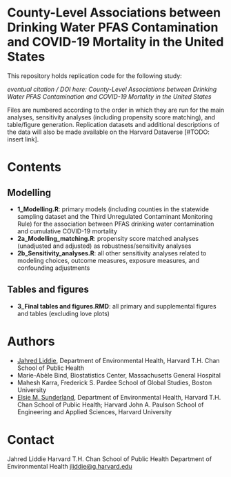 # County-Level Associations between Drinking Water PFAS Contamination and COVID-19 Mortality in the United States

This repository holds replication code for the following study:  

*eventual citation / DOI here: County-Level Associations between Drinking Water PFAS Contamination and COVID-19 Mortality in the United States*

Files are numbered according to the order in which they are run for the main analyses, sensitivity analyses (including propensity score matching), and table/figure generation. Replication datasets and additional descriptions of the data will also be made available on the Harvard Dataverse [#TODO: insert link].

# Contents
## Modelling  

- **1_Modelling.R**: primary models (including counties in the statewide sampling dataset and the Third Unregulated Contaminant Monitoring Rule) for the association between PFAS drinking water contamination and cumulative COVID-19 mortality 
- **2a_Modelling_matching.R**: propensity score matched analyses (unadjusted and adjusted) as robustness/sensitivity analyses
- **2b_Sensitivity_analyses.R**: all other sensitivity analyses related to modeling choices, outcome measures, exposure measures, and confounding adjustments

## Tables and figures  

- **3_Final tables and figures.RMD**: all primary and supplemental figures and tables (excluding love plots)

# Authors  

- [Jahred Liddie](https://scholar.harvard.edu/jmliddie), Department of Environmental Health, Harvard T.H. Chan School of Public Health
- Marie-Abèle Bind, Biostatistics Center, Massachusetts General Hospital
- Mahesh Karra, Frederick S. Pardee School of Global Studies, Boston University
- [Elsie M. Sunderland](https://bgc.seas.harvard.edu/), Department of Environmental Health, Harvard T.H. Chan School of Public Health; Harvard John A. Paulson School of Engineering and Applied Sciences, Harvard University

# Contact

Jahred Liddie
Harvard T.H. Chan School of Public Health
Department of Environmental Health
jliddie@g.harvard.edu
